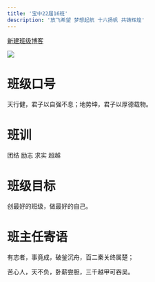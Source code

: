 ```yaml
---
title: '宝中22届16班'
description: '放飞希望 梦想起航 十六扬帆 共铸辉煌'
---
```


[新建班级博客](//class16.baklib.com)

![](https://static2.ivwen.com/users/72109688/cecdbb45ace2394740fb41e8df54aa4c.jpg)

# 班级口号

天行健，君子以自强不息；地势坤，君子以厚德载物。

# 班训

团结 励志 求实 超越

# 班级目标

创最好的班级，做最好的自己。

# 班主任寄语

有志者，事竟成，破釜沉舟，百二秦关终属楚；

苦心人，天不负，卧薪尝胆，三千越甲可吞吴。

